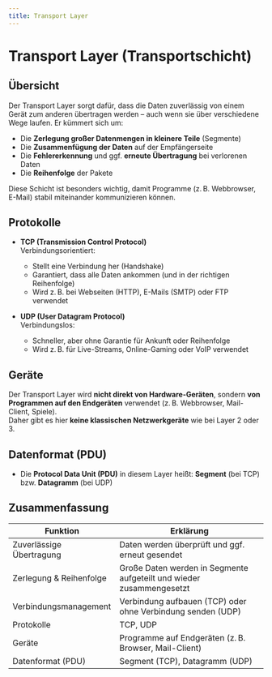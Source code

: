 ```yaml
---
title: Transport Layer
---
```


# Transport Layer (Transportschicht)

## Übersicht

Der Transport Layer sorgt dafür, dass die Daten zuverlässig von einem Gerät zum anderen übertragen werden – auch wenn sie über verschiedene Wege laufen. Er kümmert sich um:

- Die **Zerlegung großer Datenmengen in kleinere Teile** (Segmente)
- Die **Zusammenfügung der Daten** auf der Empfängerseite
- Die **Fehlererkennung** und ggf. **erneute Übertragung** bei verlorenen Daten
- Die **Reihenfolge** der Pakete

Diese Schicht ist besonders wichtig, damit Programme (z. B. Webbrowser, E-Mail) stabil miteinander kommunizieren können.

## Protokolle

- **TCP (Transmission Control Protocol)**  
  Verbindungsorientiert:

  - Stellt eine Verbindung her (Handshake)
  - Garantiert, dass alle Daten ankommen (und in der richtigen Reihenfolge)
  - Wird z. B. bei Webseiten (HTTP), E-Mails (SMTP) oder FTP verwendet

- **UDP (User Datagram Protocol)**  
  Verbindungslos:
  - Schneller, aber ohne Garantie für Ankunft oder Reihenfolge
  - Wird z. B. für Live-Streams, Online-Gaming oder VoIP verwendet

## Geräte

Der Transport Layer wird **nicht direkt von Hardware-Geräten**, sondern **von Programmen auf den Endgeräten** verwendet (z. B. Webbrowser, Mail-Client, Spiele).  
Daher gibt es hier **keine klassischen Netzwerkgeräte** wie bei Layer 2 oder 3.

## Datenformat (PDU)

- Die **Protocol Data Unit (PDU)** in diesem Layer heißt: **Segment** (bei TCP) bzw. **Datagramm** (bei UDP)

## Zusammenfassung

| Funktion                 | Erklärung                                                            |
| ------------------------ | -------------------------------------------------------------------- |
| Zuverlässige Übertragung | Daten werden überprüft und ggf. erneut gesendet                      |
| Zerlegung & Reihenfolge  | Große Daten werden in Segmente aufgeteilt und wieder zusammengesetzt |
| Verbindungsmanagement    | Verbindung aufbauen (TCP) oder ohne Verbindung senden (UDP)          |
| Protokolle               | TCP, UDP                                                             |
| Geräte                   | Programme auf Endgeräten (z. B. Browser, Mail-Client)                |
| Datenformat (PDU)        | Segment (TCP), Datagramm (UDP)                                       |
